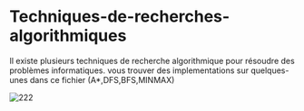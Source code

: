 # Techniques-de-recherches-algorithmiques
 Il existe plusieurs techniques de recherche algorithmique pour résoudre des problèmes informatiques. vous trouver des implementations sur quelques-unes dans ce fichier (A*,DFS,BFS,MINMAX)
 
![222](https://user-images.githubusercontent.com/125216413/229405145-ffa5ceea-54fd-432e-adee-fc0a6308f101.png)
